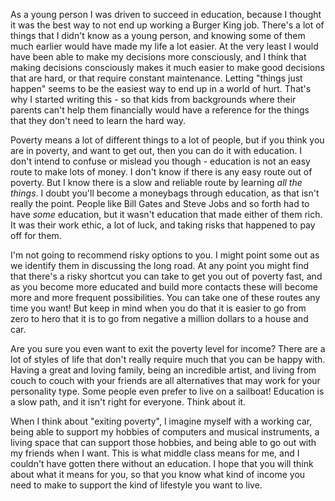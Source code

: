 As a young person I was driven to succeed in education, because I thought it was the best way to not end up working a Burger King job.  There's a lot of things that I didn't know as a young person, and knowing some of them much earlier would have made my life a lot easier.  At the very least I would have been able to make my decisions more consciously, and I think that making decisions consciously makes it much easier to make good decisions that are hard, or that require constant maintenance.  Letting "things just happen" seems to be the easiest way to end up in a world of hurt.  That's why I started writing this - so that kids from backgrounds where their parents can't help them financially would have a reference for the things that they don't need to learn the hard way.

Poverty means a lot of different things to a lot of people, but if you think you are in poverty, and want to get out, then you can do it with education.  I don't intend to confuse or mislead you though - education is not an easy route to make lots of money.  I don't know if there is any easy route out of poverty.  But I know there is a slow and reliable route by learning _all the things_.  I doubt you'll become a moneybags through education, as that isn't really the point.  People like Bill Gates and Steve Jobs and so forth had to have *some* education, but it wasn't education that made either of them rich.  It was their work ethic, a lot of luck, and taking risks that happened to pay off for them.

I'm not going to recommend risky options to you.  I might point some out as we identify them in discussing the long road.  At any point you might find that there's a risky shortcut you can take to get you out of poverty fast, and as you become more educated and build more contacts these will become more and more frequent possibilities.  You can take one of these routes any time you want!  But keep in mind when you do that it is easier to go from zero to hero that it is to go from negative a million dollars to a house and car.

Are you sure you even want to exit the poverty level for income?  There are a lot of styles of life that don't really require much that you can be happy with.  Having a great and loving family, being an incredible artist, and living from couch to couch with your friends are all alternatives that may work for your personality type. Some people even prefer to live on a sailboat!  Education is a slow path, and it isn't right for everyone.  Think about it.  

When I think about "exiting poverty", I imagine myself with a working car, being able to support my hobbies of computers and musical instruments, a living space that can support those hobbies, and being able to go out with my friends when I want.  This is what middle class means for me, and I couldn't have gotten there without an education.  I hope that you will think about what it means for you, so that you know what kind of income you need to make to support the kind of lifestyle you want to live.
